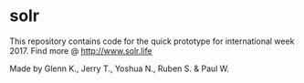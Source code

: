 # solr
This repository contains code for the quick prototype for international week 2017. Find more @ http://www.solr.life

Made by Glenn K., Jerry T., Yoshua N., Ruben S. & Paul W.
